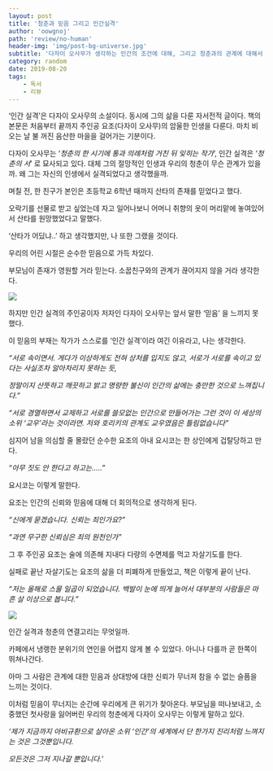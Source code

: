 ```yaml
---
layout: post
title: '청춘과 믿음 그리고 인간실격'
author: 'oowgnoj'
path: 'review/no-human'
header-img: 'img/post-bg-universe.jpg'
subtitle: '다자이 오사무가 생각하는 인간의 조건에 대해, 그리고 청춘과의 관계에 대해서 생각했습니다.'
category: random
date: 2019-08-20
tags:
    - 독서
    - 리뷰
---
```


‘인간 실격’은 다자이 오사무의 소설이다. 동시에 그의 삶을 다룬 자서전적 글이다. 책의 본문은 처음부터 끝까지 주인공 요조(다자이 오사무)의 암울한 인생을 다룬다. 마치 비 오는 날 불 꺼진 음산한 마을을 걸어가는 기분이다.

다자이 오사무는 ‘_청춘의 한 시기에 통과 의례처럼 거친 뒤 잊히는 작가_’, 인간 실격은 ‘_청춘의 서_’ 로 묘사되고 있다. 대체 그의 절망적인 인생과 우리의 청춘이 무슨 관계가 있을까. 왜 그는 자신의 인생에서 실격되었다고 생각했을까.

며칠 전, 한 친구가 본인은 초등학교 6학년 때까지 산타의 존재를 믿었다고 했다.

오락기를 선물로 받고 싶었는데 자고 일어나보니 어머니 취향의 옷이 머리맡에 놓여있어서 산타를 원망했었다고 말했다.

‘산타가 어딨냐..’ 하고 생각했지만, 나 또한 그랬을 것이다.

우리의 어린 시절은 순수한 믿음으로 가득 차있다.

부모님이 존재가 영원할 거라 믿는다. 소꿉친구와의 관계가 끊어지지 않을 거라 생각한다.

![](https://cdn-images-1.medium.com/max/2000/0*6z5obwKiVELb9Zey)

하지만 인간 실격의 주인공이자 저자인 다자이 오사무는 앞서 말한 ‘믿음’ 을 느끼지 못했다.

이 믿음의 부재는 작가가 스스로를 ‘인간 실격’이라 여긴 이유라고, 나는 생각한다.

_“서로 속이면서. 게다가 이상하게도 전혀 상처를 입지도 않고, 서로가 서로를 속이고 있다는 사실조차 알아차리지 못하는 듯,_

_정말이지 산뜻하고 깨끗하고 밝고 명량한 불신이 인간의 삶에는 충만한 것으로 느껴집니다.”_

_“서로 경멸하면서 교제하고 서로를 쓸모없는 인간으로 만들어가는 그런 것이 이 세상의 소위 ‘교우’라는 것이라면. 저와 호리키의 관계도 교우였음은 틀림없습니다”_

심지어 남을 의심할 줄 몰랐던 순수한 요조의 아내 요시코는 한 상인에게 겁탈당하고 만다.

_“아무 짓도 안 한다고 하고는…..”_

요시코는 이렇게 말한다.

요조는 인간의 신뢰와 믿음에 대해 더 회의적으로 생각하게 된다.

_“신에게 묻겠습니다. 신뢰는 죄인가요?”_

_“과연 무구한 신뢰심은 죄의 원천인가”_

그 후 주인공 요조는 술에 의존해 지내다 다량의 수면제를 먹고 자살기도를 한다.

실패로 끝난 자살기도는 요조의 삶을 더 피폐하게 만들었고, 책은 이렇게 끝이 난다.

_“저는 올해로 스물 일곱이 되었습니다. 백발이 눈에 띄게 늘어서 대부분의 사람들은 마흔 살 이상으로 봅니다.”_

![](https://cdn-images-1.medium.com/max/2000/0*Icb_FKRcNN4RqkLE)

인간 실격과 청춘의 연결고리는 무엇일까.

카페에서 냉랭한 분위기의 연인을 어렵지 않게 볼 수 있었다. 아니나 다를까 곧 한쪽이 뛰쳐나간다.

아마 그 사람은 관계에 대한 믿음과 상대방에 대한 신뢰가 무너져 참을 수 없는 슬픔을 느끼는 것이다.

이처럼 믿음이 무너지는 순간에 우리에게 큰 위기가 찾아온다. 부모님을 떠나보내고, 소중했던 첫사랑을 잃어버린 우리의 청춘에게 다자이 오사무는 이렇게 말하고 있다.

_‘제가 지금까지 아비규환으로 살아온 소위 ‘인간’의 세계에서 단 한가지 진리처럼 느껴지는 것은 그것뿐입니다._

_모든것은 그저 지나갈 뿐입니다.’_
